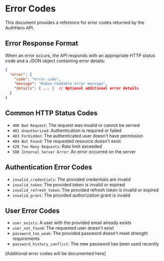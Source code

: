 # Error Codes

This document provides a reference for error codes returned by the AuthHero API.

## Error Response Format

When an error occurs, the API responds with an appropriate HTTP status code and a JSON object containing error details:

```json
{
  "error": {
    "code": "error_code",
    "message": "Human-readable error message",
    "details": { ... }  // Optional additional error details
  }
}
```

## Common HTTP Status Codes

- `400 Bad Request`: The request was invalid or cannot be served
- `401 Unauthorized`: Authentication is required or failed
- `403 Forbidden`: The authenticated user doesn't have permission
- `404 Not Found`: The requested resource doesn't exist
- `429 Too Many Requests`: Rate limit exceeded
- `500 Internal Server Error`: An error occurred on the server

## Authentication Error Codes

- `invalid_credentials`: The provided credentials are invalid
- `invalid_token`: The provided token is invalid or expired
- `invalid_refresh_token`: The provided refresh token is invalid or expired
- `invalid_grant`: The provided authorization grant is invalid

## User Error Codes

- `user_exists`: A user with the provided email already exists
- `user_not_found`: The requested user doesn't exist
- `password_too_weak`: The provided password doesn't meet strength requirements
- `password_history_conflict`: The new password has been used recently

[Additional error codes will be documented here]